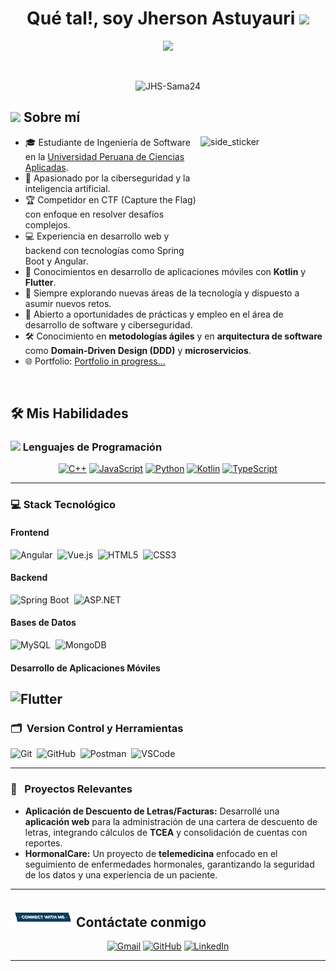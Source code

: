 
<h1 align="center">Qué tal!, soy Jherson Astuyauri <img src="https://media.giphy.com/media/hvRJCLFzcasrR4ia7z/giphy.gif" width="35"></h1>

<p align="center">
  <a href="https://github.com/DenverCoder1/readme-typing-svg"><img src="https://readme-typing-svg.herokuapp.com?font=Time+New+Roman&color=%23C8BE25&size=25&center=true&vCenter=true&width=600&height=100&lines=Software+Engineering+Student;Cybersecurity+and+AI+Enthusiast;CTF+Competitor;Always+Learning+and+Exploring"></a>
</p>

<br>

<p align="center">
  <img src="https://komarev.com/ghpvc/?username=JHS-Sama24&label=Profile%20views&color=0047AB&style=plastic" alt="JHS-Sama24" height="25px" width="160px"/>
</p>

## <picture><img src="https://github.com/7oSkaaa/7oSkaaa/blob/main/Images/about_me.gif?raw=true" width="50px"></picture> Sobre mí

<picture><img align="right" width=200px height=200px alt="side_sticker" src="https://media.giphy.com/media/TEnXkcsHrP4YedChhA/giphy.gif" /></picture>


- 🎓 Estudiante de Ingeniería de Software en la [Universidad Peruana de Ciencias Aplicadas](https://pregrado.upc.edu.pe/facultad-de-ingenieria/ingenieria-de-software/).
- 🔐 Apasionado por la ciberseguridad y la inteligencia artificial.
- 🏆 Competidor en CTF (Capture the Flag) con enfoque en resolver desafíos complejos.
- 💻 Experiencia en desarrollo web y backend con tecnologías como Spring Boot y Angular.
- 📱 Conocimientos en desarrollo de aplicaciones móviles con **Kotlin** y **Flutter**.
- 🚀 Siempre explorando nuevas áreas de la tecnología y dispuesto a asumir nuevos retos.
- 💼 Abierto a oportunidades de prácticas y empleo en el área de desarrollo de software y ciberseguridad.
- 🛠️ Conocimiento en **metodologías ágiles** y en **arquitectura de software** como **Domain-Driven Design (DDD)** y **microservicios**.
- 🌐 Portfolio: [Portfolio in progress...](#)
<br>


## 🛠️ Mis Habilidades

### <picture><img src="https://github.com/7oSkaaa/7oSkaaa/blob/main/Images/Programming_Languages.gif?raw=true" width="50px"></picture> Lenguajes de Programación

<p align="center">
  <a href="https://www.w3schools.com/cpp/" target="_blank"><img alt="C++" src="https://img.shields.io/badge/C++-%2300599C.svg?style=plastic&logo=c%2B%2B&logoColor=white"></a>
  <a href="https://developer.mozilla.org/es/docs/Web/JavaScript" target="_blank"><img alt="JavaScript" src="https://img.shields.io/badge/JavaScript-%23F7DF1E.svg?style=plastic&logo=javascript&logoColor=black"></a>
  <a href="https://www.python.org" target="_blank"><img alt="Python" src="https://img.shields.io/badge/Python-%230769AD.svg?style=plastic&logo=python&logoColor=white"></a>
<a href="https://kotlinlang.org/" target="_blank"><img alt="Kotlin" src="https://img.shields.io/badge/Kotlin-%230769AD.svg?style=plastic&logo=kotlin&logoColor=white"></a>
  <a href="https://www.typescriptlang.org/" target="_blank"><img alt="TypeScript" src="https://img.shields.io/badge/TypeScript-%23007ACC.svg?style=plastic&logo=typescript&logoColor=white"></a>
</p>

---

### 💻 Stack Tecnológico

#### Frontend
![Angular](https://img.shields.io/badge/angular-%23DD0031.svg?style=for-the-badge&logo=angular&logoColor=white)&nbsp;
![Vue.js](https://img.shields.io/badge/vue.js-%2335495e.svg?style=for-the-badge&logo=vuedotjs&logoColor=%234FC08D)&nbsp;
![HTML5](https://img.shields.io/badge/html5-%23E34F26.svg?style=for-the-badge&logo=html5&logoColor=white)&nbsp;
![CSS3](https://img.shields.io/badge/css3-%231572B6.svg?style=for-the-badge&logo=css3&logoColor=white)&nbsp;

#### Backend
![Spring Boot](https://img.shields.io/badge/springboot-%236DB33F.svg?style=for-the-badge&logo=springboot&logoColor=white)&nbsp;
![ASP.NET](https://img.shields.io/badge/asp.net-%235C2D91.svg?style=for-the-badge&logo=dotnet&logoColor=white)&nbsp;

#### Bases de Datos
![MySQL](https://img.shields.io/badge/mysql-%2300f.svg?style=for-the-badge&logo=mysql&logoColor=white)&nbsp;
![MongoDB](https://img.shields.io/badge/MongoDB-%234ea94b.svg?style=for-the-badge&logo=mongodb&logoColor=white)&nbsp;

#### Desarrollo de Aplicaciones Móviles
![Flutter](https://img.shields.io/badge/Flutter-02569B?style=for-the-badge&logo=flutter&logoColor=white)&nbsp;
---

### 🗂 &nbsp;Version Control y Herramientas
![Git](https://img.shields.io/badge/git-%23F05033.svg?style=for-the-badge&logo=git&logoColor=white)&nbsp;
![GitHub](https://img.shields.io/badge/github-%23121011.svg?style=for-the-badge&logo=github&logoColor=white)&nbsp;
![Postman](https://img.shields.io/badge/Postman-FF6C37?style=for-the-badge&logo=postman&logoColor=white)&nbsp;
![VSCode](https://img.shields.io/badge/VSCode-007ACC?style=for-the-badge&logo=visual-studio-code&logoColor=white)&nbsp;

---


### 💼 &nbsp; Proyectos Relevantes

- **Aplicación de Descuento de Letras/Facturas:** Desarrollé una **aplicación web** para la administración de una cartera de descuento de letras, integrando cálculos de **TCEA** y consolidación de cuentas con reportes.
- **HormonalCare:** Un proyecto de **telemedicina** enfocado en el seguimiento de enfermedades hormonales, garantizando la seguridad de los datos y una experiencia de un paciente.

---

## <picture><img src="img/Connect-with-me.gif?raw=true" width="100px"></picture> Contáctate conmigo

<p align="center">
  <a href="mailto:jhersastu@gmail.com"><img src="https://img.shields.io/badge/gmail-%23EA4335.svg?style=plastic&logo=gmail&logoColor=white" alt="Gmail"/></a>
  <a href="https://github.com/JHS-Sama24"><img src="https://img.shields.io/badge/github-%23181717.svg?style=plastic&logo=github&logoColor=white" alt="GitHub"/></a>
  <a href="https://www.linkedin.com/in/jherson-ss/"><img src="https://img.shields.io/badge/linkedin-%230A66C2.svg?style=plastic&logo=linkedin&logoColor=white" alt="LinkedIn"/></a>

</p>


---

